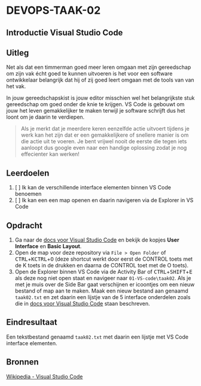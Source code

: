 # DEVOPS-TAAK-02

## Introductie Visual Studio Code

## Uitleg

Net als dat een timmerman goed meer leren omgaan met zijn gereedschap om zijn vak écht goed te kunnen uitvoeren is het voor een software ontwikkelaar belangrijk dat hij of zij goed leert omgaan met de tools van van het vak. 

In jouw gereedschapskist is jouw editor misschien wel het belangrijkste stuk gereedschap om goed onder de knie te krijgen. VS Code is gebouwt om jouw het leven gemakkelijker te maken terwijl je software schrijft dus het loont om je daarin te verdiepen.

> Als je merkt dat je meerdere keren eenzelfde actie uitvoert tijdens je werk kan het zijn dat er een gemakkelijkere of snellere manier is om die actie uit te voeren. Je bent vrijwel nooit de eerste die tegen iets aanloopt dus google even naar een handige oplossing zodat je nog effecienter kan werken! 

## Leerdoelen

1. [ ] Ik kan de verschillende interface elementen binnen VS Code benoemen
2. [ ] Ik kan een een map openen en daarin navigeren via de Explorer in VS Code 

## Opdracht

1. Ga naar de [docs voor Visual Studio Code](https://code.visualstudio.com/docs/getstarted/userinterface) en bekijk de kopjes **User Interface** en **Basic Layout**.
2. Open de map voor deze repository via `File > Open Folder` of <kbd>CTRL</kbd>+<kbd>K</kbd><kbd>CTRL</kbd>+<kbd>O</kbd> (deze shortcut werkt door eerst de CONTROL toets met de K toets in de drukken en daarna de CONTROL toet met de O toets).
3. Open de Explorer binnen VS Code via de Activity Bar of <kbd>CTRL</kbd>+<kbd>SHIFT</kbd>+<kbd>E</kbd> als deze nog niet open staat en navigeer naar `01-VS-code\taak02`. Als je met je muis over de Side Bar gaat verschijnen er icoontjes om een nieuw bestand of map aan te maken. Maak een nieuw bestand aan genaamd `taak02.txt` en zet daarin een lijstje van de 5 interface onderdelen zoals die in [docs voor Visual Studio Code](https://code.visualstudio.com/docs/getstarted/userinterface) staan beschreven.

## Eindresultaat

Een tekstbestand genaamd `taak02.txt` met daarin een lijstje met VS Code interface elementen.

## Bronnen

[Wikipedia - Visual Studio Code](https://en.wikipedia.org/wiki/Visual_Studio_Code)  

